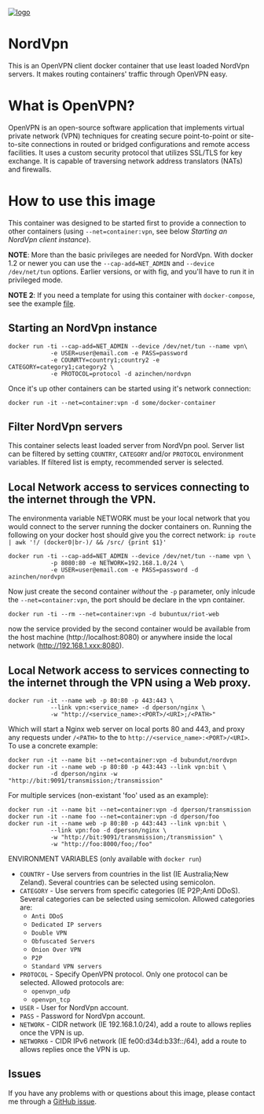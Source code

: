 [![logo](https://github.com/azinchen/nordvpn/raw/master/NordVpn_logo.png)](https://ref.nordvpn.com/?id=171828599)

# NordVpn

This is an OpenVPN client docker container that use least loaded NordVpn servers. It makes routing containers' traffic through OpenVPN easy.

# What is OpenVPN?

OpenVPN is an open-source software application that implements virtual private network (VPN) techniques for creating secure point-to-point or site-to-site connections in routed or bridged configurations and remote access facilities. It uses a custom security protocol that utilizes SSL/TLS for key exchange. It is capable of traversing network address translators (NATs) and firewalls.

# How to use this image

This container was designed to be started first to provide a connection to other containers (using `--net=container:vpn`, see below *Starting an NordVpn client instance*).

**NOTE**: More than the basic privileges are needed for NordVpn. With docker 1.2 or newer you can use the `--cap-add=NET_ADMIN` and `--device /dev/net/tun` options. Earlier versions, or with fig, and you'll have to run it in privileged mode.

**NOTE 2**: If you need a template for using this container with `docker-compose`, see the example [file](https://github.com/dperson/openvpn-client/raw/master/docker-compose.yml).

## Starting an NordVpn instance

    docker run -ti --cap-add=NET_ADMIN --device /dev/net/tun --name vpn\
                -e USER=user@email.com -e PASS=password
                -e COUNRTY=country1;country2 -e CATEGORY=category1;category2 \
                -e PROTOCOL=protocol -d azinchen/nordvpn

Once it's up other containers can be started using it's network connection:

    docker run -it --net=container:vpn -d some/docker-container

## Filter NordVpn servers

This container selects least loaded server from NordVpn pool. Server list can be filtered by setting `COUNTRY`, `CATEGORY` and/or `PROTOCOL` environment variables. If filtered list is empty, recommended server is selected.

## Local Network access to services connecting to the internet through the VPN.

The environmenta variable NETWORK must be your local network that you would connect to the server running the docker containers on. Running the following on your docker host should give you the correct network: `ip route | awk '!/ (docker0|br-)/ && /src/ {print $1}'`

    docker run -ti --cap-add=NET_ADMIN --device /dev/net/tun --name vpn \
                -p 8080:80 -e NETWORK=192.168.1.0/24 \ 
                -e USER=user@email.com -e PASS=password -d azinchen/nordvpn

Now just create the second container _without_ the `-p` parameter, only inlcude the `--net=container:vpn`, the port should be declare in the vpn container.

    docker run -ti --rm --net=container:vpn -d bubuntux/riot-web

now the service provided by the second container would be available from the host machine (http://localhost:8080) or anywhere inside the local network (http://192.168.1.xxx:8080).

## Local Network access to services connecting to the internet through the VPN using a Web proxy.

    docker run -it --name web -p 80:80 -p 443:443 \
                --link vpn:<service_name> -d dperson/nginx \
                -w "http://<service_name>:<PORT>/<URI>;/<PATH>"

Which will start a Nginx web server on local ports 80 and 443, and proxy any requests under `/<PATH>` to the to `http://<service_name>:<PORT>/<URI>`. To use a concrete example:

    docker run -it --name bit --net=container:vpn -d bubundut/nordvpn
    docker run -it --name web -p 80:80 -p 443:443 --link vpn:bit \
                -d dperson/nginx -w "http://bit:9091/transmission;/transmission"

For multiple services (non-existant 'foo' used as an example):

    docker run -it --name bit --net=container:vpn -d dperson/transmission
    docker run -it --name foo --net=container:vpn -d dperson/foo
    docker run -it --name web -p 80:80 -p 443:443 --link vpn:bit \
                --link vpn:foo -d dperson/nginx \
                -w "http://bit:9091/transmission;/transmission" \
                -w "http://foo:8000/foo;/foo"

ENVIRONMENT VARIABLES (only available with `docker run`)

 * `COUNTRY`  - Use servers from countries in the list (IE Australia;New Zeland). Several countries can be selected using semicolon.
 * `CATEGORY` - Use servers from specific categories (IE P2P;Anti DDoS). Several categories can be selected using semicolon. Allowed categories are:
   * `Anti DDoS`
   * `Dedicated IP servers`
   * `Double VPN`
   * `Obfuscated Servers`
   * `Onion Over VPN`
   * `P2P`
   * `Standard VPN servers`
 * `PROTOCOL` - Specify OpenVPN protocol. Only one protocol can be selected. Allowed protocols are:
   * `openvpn_udp`
   * `openvpn_tcp`
 * `USER`     - User for NordVpn account.
 * `PASS`     - Password for NordVpn account.
 * `NETWORK`  - CIDR network (IE 192.168.1.0/24), add a route to allows replies once the VPN is up.
 * `NETWORK6` - CIDR IPv6 network (IE fe00:d34d:b33f::/64), add a route to allows replies once the VPN is up.

## Issues

If you have any problems with or questions about this image, please contact me through a [GitHub issue](https://github.com/azinchen/nordvpn/issues).
